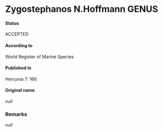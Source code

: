 Zygostephanos N.Hoffmann GENUS
=======

#### Status
ACCEPTED

#### According to
World Register of Marine Species

#### Published in
Hercynia 7: 166.

#### Original name
null

### Remarks
null